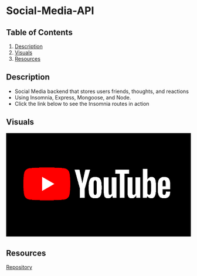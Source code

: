 # Social-Media-API

## Table of Contents
1. [Description](#description)
2. [Visuals](#visuals)
3. [Resources](#resources)

## Description
- Social Media backend that stores users friends, thoughts, and reactions
- Using Insomnia, Express, Mongoose, and Node.
- Click the link below to see the Insomnia routes in action


## Visuals
[![Watch the video](./images/youtube-logo.png)](https://www.youtube.com/watch?v=j5dYRO26KIU)

## Resources

[Repository](https://github.com/ntraugh/Social-Media-API)

